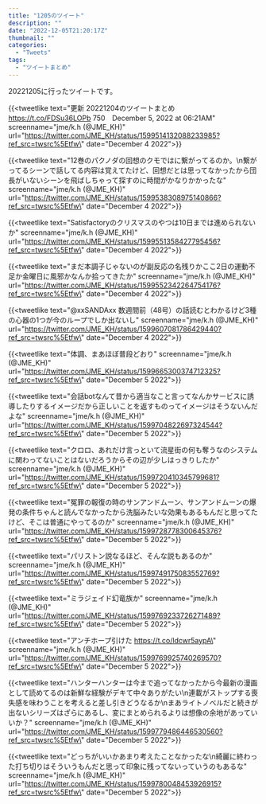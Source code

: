 ```yaml
---
title: "1205のツイート"
description: ""
date: "2022-12-05T21:20:17Z"
thumbnail: ""
categories:
  - "Tweets"
tags:
  - "ツイートまとめ"
---
```

20221205に行ったツイートです。
<!--more-->
{{<tweetlike text=\"更新 20221204のツイートまとめ https://t.co/FDSu36LOPb 750　December 5, 2022 at 06:21AM\" screenname=\"jme/k.h (@JME_KH)\" url=\"https://twitter.com/JME_KH/status/1599514132088233985?ref_src=twsrc%5Etfw\" date=\"December 4 2022\">}}

{{<tweetlike text=\"12巻のパクノダの回想のクモではに繋がってるのか。\n繋がってるシーンで話してる内容は覚えてたけど、回想だとは思ってなかったから団長がいないシーンを飛ばしちゃって探すのに時間がかなりかかったな\" screenname=\"jme/k.h (@JME_KH)\" url=\"https://twitter.com/JME_KH/status/1599538308975140866?ref_src=twsrc%5Etfw\" date=\"December 4 2022\">}}

{{<tweetlike text=\"Satisfactoryのクリスマスのやつは10日までは進められないか\" screenname=\"jme/k.h (@JME_KH)\" url=\"https://twitter.com/JME_KH/status/1599551358427795456?ref_src=twsrc%5Etfw\" date=\"December 4 2022\">}}

{{<tweetlike text=\"まだ本調子じゃないのが副反応の名残りかここ2日の運動不足か金曜日に風邪かなんか拾ってきたか\" screenname=\"jme/k.h (@JME_KH)\" url=\"https://twitter.com/JME_KH/status/1599552342264754176?ref_src=twsrc%5Etfw\" date=\"December 4 2022\">}}

{{<tweetlike text=\"@xxSANDAxx 数週間前（48号）の話読むとわかるけど3種の心器の1つが今のループでしか出ないし\" screenname=\"jme/k.h (@JME_KH)\" url=\"https://twitter.com/JME_KH/status/1599607081786429440?ref_src=twsrc%5Etfw\" date=\"December 4 2022\">}}

{{<tweetlike text=\"体調、まあほぼ普段どおり\" screenname=\"jme/k.h (@JME_KH)\" url=\"https://twitter.com/JME_KH/status/1599665300374712325?ref_src=twsrc%5Etfw\" date=\"December 5 2022\">}}

{{<tweetlike text=\"会話botなんて昔から適当なこと言ってなんかサービスに誘導したりするイメージだから正しいことを返すものってイメージはそうないんだよな\" screenname=\"jme/k.h (@JME_KH)\" url=\"https://twitter.com/JME_KH/status/1599704822697324544?ref_src=twsrc%5Etfw\" date=\"December 5 2022\">}}

{{<tweetlike text=\"クロロ、あれだけ言っといて流星街の何も奪うなのシステムに関わってないことはないだろうからその辺が少しはっきりしたか\" screenname=\"jme/k.h (@JME_KH)\" url=\"https://twitter.com/JME_KH/status/1599720410345799681?ref_src=twsrc%5Etfw\" date=\"December 5 2022\">}}

{{<tweetlike text=\"冤罪の報復の時のサンアンドムーン、サンアンドムーンの爆発の条件ちゃんと読んでなかったから洗脳みたいな効果もあるもんだと思ってたけど、そこは普通にやってるのか\" screenname=\"jme/k.h (@JME_KH)\" url=\"https://twitter.com/JME_KH/status/1599728778300645376?ref_src=twsrc%5Etfw\" date=\"December 5 2022\">}}

{{<tweetlike text=\"パリストン説なるほど、そんな説もあるのか\" screenname=\"jme/k.h (@JME_KH)\" url=\"https://twitter.com/JME_KH/status/1599749175083552769?ref_src=twsrc%5Etfw\" date=\"December 5 2022\">}}

{{<tweetlike text=\"ミラジェイド幻竜族か\" screenname=\"jme/k.h (@JME_KH)\" url=\"https://twitter.com/JME_KH/status/1599769233726271489?ref_src=twsrc%5Etfw\" date=\"December 5 2022\">}}

{{<tweetlike text=\"アンチホープ引けた https://t.co/ldcwr5aypA\" screenname=\"jme/k.h (@JME_KH)\" url=\"https://twitter.com/JME_KH/status/1599769925740269570?ref_src=twsrc%5Etfw\" date=\"December 5 2022\">}}

{{<tweetlike text=\"ハンターハンターは今まで追ってなかったから今最新の漫画として読めてるのは新鮮な経験がデキて中々ありがたい\n連載がストップする喪失感を味わうことを考えると差し引きどうなるか\nまあライトノベルだと続きが出ないシリーズはざらにあるし、変にまとめられるよりは想像の余地があっていいか？\" screenname=\"jme/k.h (@JME_KH)\" url=\"https://twitter.com/JME_KH/status/1599779486446530560?ref_src=twsrc%5Etfw\" date=\"December 5 2022\">}}

{{<tweetlike text=\"どっちがいいかあまり考えたことなかったな\n綺麗に終わった打ち切りはそういうもんだと思って印象に残ってないっていうのもあるな\" screenname=\"jme/k.h (@JME_KH)\" url=\"https://twitter.com/JME_KH/status/1599780048453926915?ref_src=twsrc%5Etfw\" date=\"December 5 2022\">}}

